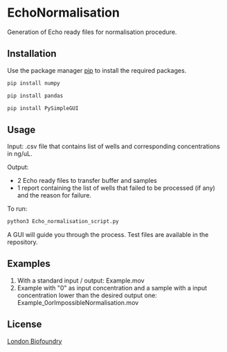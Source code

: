 # EchoNormalisation
Generation of Echo ready files for normalisation procedure. 

## Installation

Use the package manager [pip](https://pip.pypa.io/en/stable/) to install the required packages. 

```bash
pip install numpy 
```

```bash
pip install pandas 
```

```bash
pip install PySimpleGUI 
```

## Usage

Input: 
.csv file that contains list of wells and corresponding concentrations in ng/uL. 

Output:
- 2 Echo ready files to transfer buffer and samples 
- 1 report containing the list of wells that failed to be processed (if any) and the reason for failure. 

To run: 

```bash
python3 Echo_normalisation_script.py 
```

A GUI will guide you through the process. 
Test files are available in the repository. 

## Examples

1. With a standard input / output: Example.mov
2. Example with "0" as input concentration and a sample with a input concentration lower than the desired output one: Example_0orImpossibleNormalisation.mov 

## License
[London Biofoundry](https://www.londonbiofoundry.org/)
